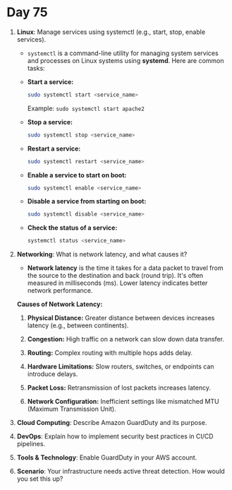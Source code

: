 # Day 75


1. **Linux**: Manage services using systemctl (e.g., start, stop, enable services).
   - `systemctl` is a command-line utility for managing system services and processes on Linux systems using **systemd**. Here are common tasks:
 
    - **Start a service:**  
      ```bash
      sudo systemctl start <service_name>
      ```
      Example: `sudo systemctl start apache2`
   
    - **Stop a service:**  
      ```bash
      sudo systemctl stop <service_name>
      ```
   
    - **Restart a service:**  
      ```bash
      sudo systemctl restart <service_name>
      ```
    
    - **Enable a service to start on boot:**  
      ```bash
      sudo systemctl enable <service_name>
       ```
    
    - **Disable a service from starting on boot:**  
      ```bash
      sudo systemctl disable <service_name>
      ```
    
    - **Check the status of a service:**  
      ```bash
      systemctl status <service_name>
      ```


2. **Networking**: What is network latency, and what causes it?
   - **Network latency** is the time it takes for a data packet to travel from the source to the destination and back (round trip). It's often measured in milliseconds (ms). Lower latency indicates better network performance.

   **Causes of Network Latency:**
    1. **Physical Distance:** Greater distance between devices increases latency (e.g., between continents).
    
    2. **Congestion:** High traffic on a network can slow down data transfer.
    
    3. **Routing:** Complex routing with multiple hops adds delay.
    
    4. **Hardware Limitations:** Slow routers, switches, or endpoints can introduce delays.
    
    5. **Packet Loss:** Retransmission of lost packets increases latency.
    
    6. **Network Configuration:** Inefficient settings like mismatched MTU (Maximum Transmission Unit).


3. **Cloud Computing**: Describe Amazon GuardDuty and its purpose.

4. **DevOps**: Explain how to implement security best practices in CI/CD pipelines.

5. **Tools & Technology**: Enable GuardDuty in your AWS account.

6. **Scenario**: Your infrastructure needs active threat detection. How would you set this up?


